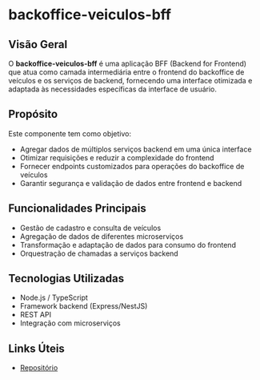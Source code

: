 # backoffice-veiculos-bff

## Visão Geral

O **backoffice-veiculos-bff** é uma aplicação BFF (Backend for Frontend) que atua como camada intermediária entre o frontend do backoffice de veículos e os serviços de backend, fornecendo uma interface otimizada e adaptada às necessidades específicas da interface de usuário.

## Propósito

Este componente tem como objetivo:

- Agregar dados de múltiplos serviços backend em uma única interface
- Otimizar requisições e reduzir a complexidade do frontend
- Fornecer endpoints customizados para operações do backoffice de veículos
- Garantir segurança e validação de dados entre frontend e backend

## Funcionalidades Principais

- Gestão de cadastro e consulta de veículos
- Agregação de dados de diferentes microserviços
- Transformação e adaptação de dados para consumo do frontend
- Orquestração de chamadas a serviços backend

## Tecnologias Utilizadas

- Node.js / TypeScript
- Framework backend (Express/NestJS)
- REST API
- Integração com microserviços

## Links Úteis

- [Repositório](https://github.com/emingues-xx/backoffice-veiculos-bff.git)
